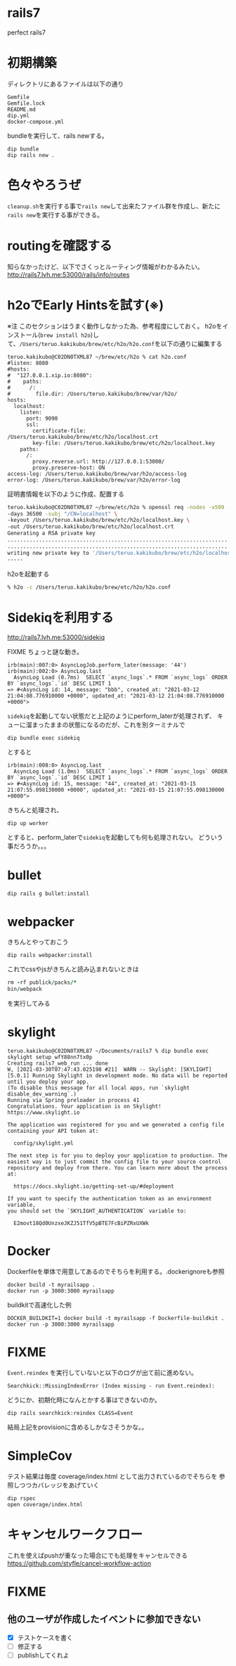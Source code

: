 # rails7
perfect rails7

# 初期構築

ディレクトリにあるファイルは以下の通り

```
Gemfile
Gemfile.lock
README.md
dip.yml
docker-compose.yml
```

bundleを実行して、rails newする。
```
dip bundle
dip rails new .
```

# 色々やろうぜ

`cleanup.sh`を実行する事で`rails new`して出来たファイル群を作成し、新たに`rails new`を実行する事ができる。

# routingを確認する

知らなかったけど、以下でさくっとルーティング情報がわかるみたい。
http://rails7.lvh.me:53000/rails/info/routes

# h2oでEarly Hintsを試す(※)

※注 このセクションはうまく動作しなかった為、参考程度にしておく。
h2oをインストール(`brew install h2o`)して、`/Users/teruo.kakikubo/brew/etc/h2o/h2o.conf`を以下の通りに編集する
```
teruo.kakikubo@C02DN0TXML87 ~/brew/etc/h2o % cat h2o.conf
#listen: 8080
#hosts:
#  "127.0.0.1.xip.io:8080":
#    paths:
#      /:
#        file.dir: /Users/teruo.kakikubo/brew/var/h2o/
hosts:
  localhost:
    listen:
      port: 9090
      ssl:
        certificate-file: /Users/teruo.kakikubo/brew/etc/h2o/localhost.crt
        key-file: /Users/teruo.kakikubo/brew/etc/h2o/localhost.key
    paths:
      /:
        proxy.reverse.url: http://127.0.0.1:53000/
        proxy.preserve-host: ON
access-log: /Users/teruo.kakikubo/brew/var/h2o/access-log
error-log: /Users/teruo.kakikubo/brew/var/h2o/error-log
```
証明書情報を以下のように作成、配置する
```bash
teruo.kakikubo@C02DN0TXML87 ~/brew/etc/h2o % openssl req -nodes -x509 -new \
-days 36500 -subj "/CN=localhost" \
-keyout /Users/teruo.kakikubo/brew/etc/h2o/localhost.key \
-out /Users/teruo.kakikubo/brew/etc/h2o/localhost.crt
Generating a RSA private key
..............................................................................................+++++
............................................................................+++++
writing new private key to '/Users/teruo.kakikubo/brew/etc/h2o/localhost.key'
-----
```
h2oを起動する
```bash
% h2o -c /Users/teruo.kakikubo/brew/etc/h2o/h2o.conf
```

# Sidekiqを利用する

http://rails7.lvh.me:53000/sidekiq

FIXME ちょっと謎な動き。

```
irb(main):007:0> AsyncLogJob.perform_later(message: '44')
irb(main):002:0> AsyncLog.last
  AsyncLog Load (0.7ms)  SELECT `async_logs`.* FROM `async_logs` ORDER BY `async_logs`.`id` DESC LIMIT 1
=> #<AsyncLog id: 14, message: "bbb", created_at: "2021-03-12 21:04:08.776910000 +0000", updated_at: "2021-03-12 21:04:08.776910000 +0000">
```

`sidekiq`を起動してない状態だと上記のようにperform_laterが処理されず、
キューに溜まったままの状態になるのだが、これを別ターミナルで

```
dip bundle exec sidekiq
```

とすると
```
irb(main):008:0> AsyncLog.last
  AsyncLog Load (1.0ms)  SELECT `async_logs`.* FROM `async_logs` ORDER BY `async_logs`.`id` DESC LIMIT 1
=> #<AsyncLog id: 15, message: "44", created_at: "2021-03-15 21:07:55.098130000 +0000", updated_at: "2021-03-15 21:07:55.098130000 +0000">
```

きちんと処理され、

```
dip up worker
```

とすると、perform_laterで`sidekiq`を起動しても何も処理されない。
どういう事だろうか。。。


# bullet

```
dip rails g bullet:install
```

# webpacker

きちんとやっておこう
```
dip rails webpacker:install
```

これでcssやjsがきちんと読み込まれないときは
```ruby
rm -rf publick/packs/*
bin/webpack
```

を実行してみる

# skylight

```
teruo.kakikubo@C02DN0TXML87 ~/Documents/rails7 % dip bundle exec skylight setup wfY88nn7tx0p
Creating rails7_web_run ... done
W, [2021-03-30T07:47:43.025198 #21]  WARN -- Skylight: [SKYLIGHT] [5.0.1] Running Skylight in development mode. No data will be reported until you deploy your app.
(To disable this message for all local apps, run `skylight disable_dev_warning`.)
Running via Spring preloader in process 41
Congratulations. Your application is on Skylight! https://www.skylight.io

The application was registered for you and we generated a config file
containing your API token at:

  config/skylight.yml

The next step is for you to deploy your application to production. The
easiest way is to just commit the config file to your source control
repository and deploy from there. You can learn more about the process at:

  https://docs.skylight.io/getting-set-up/#deployment

If you want to specify the authentication token as an environment variable,
you should set the `SKYLIGHT_AUTHENTICATION` variable to:

  E2movt18Qd0UnzxeJKZJ51TfV5pBTE7FcBiPZRxUXWk
```

# Docker

Dockerfileを単体で用意してあるのでそちらを利用する。.dockerignoreも参照
```
docker build -t myrailsapp .
docker run -p 3000:3000 myrailsapp
```

buildkitで高速化した例
```
DOCKER_BUILDKIT=1 docker build -t myrailsapp -f Dockerfile-buildkit .
docker run -p 3000:3000 myrailsapp
```

# FIXME

`Event.reindex` を実行していないと以下のログが出て前に進めない。

```
Searchkick::MissingIndexError (Index missing - run Event.reindex):
```

どうにか、初期化時になんとかする事はできないのか。
```
dip rails searchkick:reindex CLASS=Event
```

結局上記をprovisionに含めるしかなさそうかな。。

# SimpleCov

テスト結果は毎度 coverage/index.html として出力されているのでそちらを
参照しつつカバレッジをあげていく

```
dip rspec
open coverage/index.html
```

# キャンセルワークフロー

これを使えばpushが重なった場合にでも処理をキャンセルできる
https://github.com/styfle/cancel-workflow-action


# FIXME

## 他のユーザが作成したイベントに参加できない

- [x] テストケースを書く
- [ ] 修正する
- [ ] publishしてくれよ
